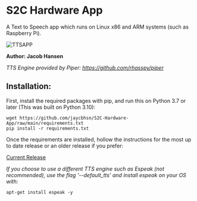 # S2C Hardware App

A Text to Speech app which runs on Linux x86 and ARM systems (such as Raspberry Pi).

![TTSAPP](https://user-images.githubusercontent.com/101217869/233815513-575ebfd4-f8be-4492-b853-67456042255b.gif)

**Author: Jacob Hansen**

_TTS Engine provided by Piper: https://github.com/rhasspy/piper_

## Installation:

First, install the required packages with pip, and run this on Python 3.7 or later (This was built on Python 3.10):
```
wget https://github.com/jaycbhsn/S2C-Hardware-App/raw/main/requirements.txt
pip install -r requirements.txt
```

Once the requirements are installed, hollow the instructions for the most up to date release or an older release if you prefer:

[Current Release](https://github.com/jaycbhsn/S2C-Hardware-App/releases/latest)


_If you choose to use a different TTS engine such as Espeak (not recommended), use the flag '--default_tts' and install espeak on your OS with:_
```
apt-get install espeak -y
```
